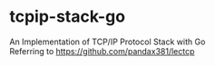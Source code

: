 # tcpip-stack-go
An Implementation of TCP/IP Protocol Stack with Go  
Referring to https://github.com/pandax381/lectcp
